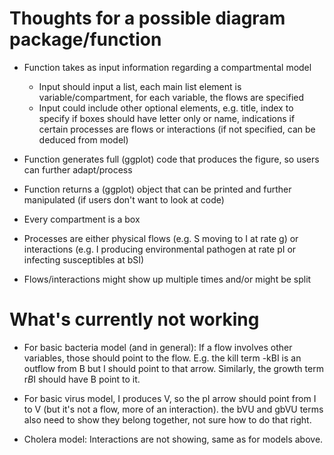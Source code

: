 # Thoughts for a possible diagram package/function

* Function takes as input information regarding a compartmental model
  * Input should input a list, each main list element is variable/compartment, for each variable, the flows are specified
  * Input could include other optional elements, e.g. title, index to specify if boxes should have letter only or name, indications if certain processes are flows or interactions (if not specified, can be deduced from model)


* Function generates full (ggplot) code that produces the figure, so users can further adapt/process
* Function returns a (ggplot) object that can be printed and further manipulated (if users don't want to look at code)


* Every compartment is a box
* Processes are either physical flows (e.g. S moving to I at rate g) or interactions (e.g. I producing environmental pathogen at rate pI or infecting susceptibles at bSI)
* Flows/interactions might show up multiple times and/or might be split


# What's currently not working

* For basic bacteria model (and in general): If a flow involves other variables, those should point to the flow. E.g. the kill term -kBI is an outflow from B but I should point to that arrow. Similarly, the growth term r*B*I should have B point to it.

* For basic virus model, I produces V, so the pI arrow should point from I to V (but it's not a flow, more of an interaction). the bVU and gbVU terms also need to show they belong together, not sure how to do that right.

* Cholera model: Interactions are not showing, same as for models above.
